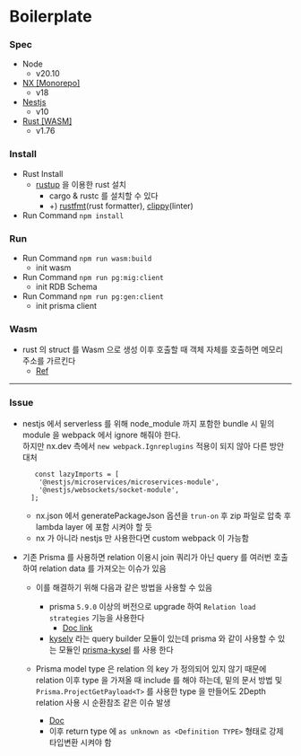 # Boilerplate

### Spec
- Node
  - v20.10
- [NX [Monorepo]](https://nx.dev/)
  - v18
- [Nestjs](https://nestjs.com/)
  - v10
- [Rust [WASM]](https://www.rust-lang.org/)
  - v1.76

### Install
- Rust Install
  - [rustup](https://rustup.rs/) 을 이용한 rust 설치
    - cargo & rustc 를 설치할 수 있다
    - +) [rustfmt](https://github.com/rust-lang/rustfmt)(rust formatter), [clippy](https://github.com/rust-lang/rust-clippy)(linter)
- Run Command `npm install`

### Run

- Run Command `npm run wasm:build`
  - init wasm
- Run Command `npm run pg:mig:client`
  - init RDB Schema
- Run Command `npm run pg:gen:client`
  - init prisma client


### Wasm

- rust 의 struct 를 Wasm 으로 생성 이후 호출할 때 객체 자체를 호출하면 메모리 주소를 가르킨다
  - [Ref](https://stackoverflow.com/questions/69694292/how-to-use-exported-struct-in-js-file)
---


### Issue
- nestjs 에서 serverless 를 위해 node_module 까지 포함한 bundle 시 밑의 module 을 webpack 에서 ignore 해줘야 한다. <br />
  하지만 nx.dev 측에서 `new webpack.Ignreplugins` 적용이 되지 않아 다른 방안 대처
  ```
     const lazyImports = [
      '@nestjs/microservices/microservices-module',
      '@nestjs/websockets/socket-module',
    ];
  ```
  - nx.json 에서 generatePackageJson 옵션을 `trun-on` 후 zip 파일로 압축 후 lambda layer 에 포함 시켜야 할 듯
  - nx 가 아니라 nestjs 만 사용한다면 custom webpack 이 가능함


- 기존 Prisma 를 사용하면 relation 이용시 join 쿼리가 아닌 query 를 여러번 호출하여 relation data 를 가져오는 이슈가 있음
  - 이를 해결하기 위해 다음과 같은 방법을 사용할 수 있음
    - prisma `5.9.0` 이상의 버전으로 upgrade 하여 `Relation load strategies` 기능을 사용한다
      - [Doc link](https://www.prisma.io/docs/orm/prisma-client/queries/relation-queries#relation-load-strategies-preview)
    - [kysely](https://kysely.dev/docs/getting-started#types) 라는 query builder 모듈이 있는데 prisma 와 같이 사용할 수 있는 모듈인 [prisma-kysel](https://github.com/valtyr/prisma-kysely) 를 사용 한다

  - Prisma model type 은 relation 의 key 가 정의되어 있지 않기 때문에 relation 이후 type 을 가져올 때 include 를 해야 하는데, 밑의 문서 방법 및 `Prisma.ProjectGetPayload<T>` 를 사용한 type 을 만들어도 2Depth relation 사용 시 순환참조 같은 이슈 발생  
    - [Doc](https://www.prisma.io/docs/orm/prisma-client/type-safety/operating-against-partial-structures-of-model-types)
    - 이후 return type 에 `as unknown as <Definition TYPE>` 형태로 강제 타입변환 시켜야 함
